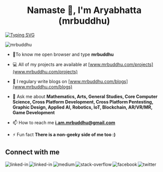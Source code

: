 
<h1 align="center">Namaste 🙏, I'm Aryabhatta (mrbuddhu)</h1>


[![Typing SVG](https://readme-typing-svg.herokuapp.com?font=&size=22&center=true&width=600&lines=Build+%E2%80%A2+Break+%E2%80%A2+Design+%E2%80%A2+Solve+%E2%80%A2+Train+%E2%80%A2+Serve)](https://git.io/typing-svg)


<p align="left"> <img src="https://komarev.com/ghpvc/?username=mrbuddhu" alt="mrbuddhu" /> </p>

- 👨‍To know me open browser and type **mrbuddhu**

- 💻 All of my projects are available at [www.mrbuddhu.com/projects](www.mrbuddhu.com/projects)

- 📝 I regulary write blogs on [www.mrbuddhu.com/blogs](www.mrbuddhu.com/blogs)

- 💬 Ask me about **Mathematics, Arts, General Studies, Core Computer Science, Cross Platform Development, Cross Platform Pentesting, Graphic Design, Applied AI, Robotics, IoT, Blockchain, AR/VR/MR, Game Development**

- 📫 How to reach me **i.am.mrbuddhu@gmail.com**

- ⚡ Fun fact **There is a non-geeky side of me too :)**


## Connect with me
[<img align="left" alt="linked-in" src="https://img.shields.io/badge/linkedin-%230077B5.svg?&style=for-the-badge&logo=linkedin&logoColor=white" />](https://www.linkedin.com/in/mrbuddhu)   [<img align="left" alt="linked-in" src="https://img.shields.io/badge/angellist-%230077B5.svg?&style=for-the-badge&logo=linkedin&logoColor=white" />](https://angel.co/u/mrbuddhu)  [<img align="left" alt="medium" src="https://img.shields.io/badge/medium-%2312100E.svg?&style=for-the-badge&logo=medium&logoColor=white" />](https://medium.com/@mrbuddhu)[<img align="left" alt="stack-overflow" src="https://img.shields.io/badge/stack%20overflow-FE7A16?logo=stack-overflow&logoColor=white&style=for-the-badge" />](https://stackoverflow.com/users/story/9557562)[<img align="left" alt="facebook" src="https://img.shields.io/badge/facebook-%231877F2.svg?&style=for-the-badge&logo=facebook&logoColor=white" />](https://www.facebook.com/aryabhattajr/)[<img align="left" alt="twitter" src="https://img.shields.io/badge/twitter-%231DA1F2.svg?&style=for-the-badge&logo=twitter&logoColor=white" />](https://twitter.com/_mrbuddhu_)
